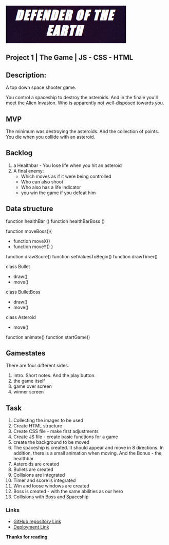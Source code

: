 ![logo_of_the_game](https://github.com/kohoki/Project-1/blob/cbc63bb68e6573db84d56a6eb46c19f7a0a5b98f/images/game_name.png)


## Project 1 | The Game | JS - CSS - HTML

## Description:

A top down space shooter game.

You control a spaceship to destroy the asteroids. And in the finale you'll meet the Alien Invasion. 
Who is apparently not well-disposed towards you.

## MVP

The minimum was destroying the asteroids. And the collection of points. 
You die when you collide with an asteroid.

## Backlog

1. a Healthbar - You lose life when you hit an asteroid
2. A final enemy:
    - Which moves as if it were being controlled
    - Who can also shoot
    - Who also has a life indicator
    - you win the game if you defeat him

## Data structure

function healthBar ()
function healthBarBoss ()

function moveBoss(){
- function moveX()
- function moveY()
}

function drawScore()
function setValuesToBegin()
function drawTimer()

class Bullet
- draw()
- move()

class BulletBoss
- draw()
- move()

class Asteroid
- move()

function animate()
function startGame()

## Gamestates

There are four different sides.

1. intro. Short notes. And the play button.
2. the game itself
3. game over screen
4. winner screen

## Task

1. Collecting the images to be used
2. Create HTML structure 
3. Create CSS file - make first adjustments
4. Create JS file - create basic functions for a game
5. create the background to be moved
6. The spaceship is created. It should appear and move in 8 directions. 
In addition, there is a small animation when moving. And the Bonus - the healthbar
7. Asteroids are created
8. Bullets are created
9. Collisions are integrated
10. Timer and score is integrated
11. Win and loose windows are created
12. Boss is created - with the same abilities as our hero
13. Collisions with Boss and Spaceship

### Links

- [GitHub repository Link](https://github.com/kohoki/Project-1)
- [Deployment Link](https://kohoki.github.io/Project-1/)



**Thanks for reading** 
